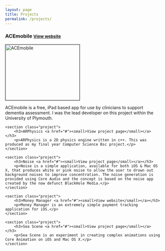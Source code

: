 ```yaml
---
layout: page
title: Projects
permalink: /projects/
---
```


<div>
    <section class="project">
        <h3>ACEmobile <a href="http://acemobile.org"><small>View website</small></a></h3>
        <img src="{{ "/images/acemobile_screenshot.jpg" | prepend: site.baseurl }}" border="1" alt="ACEmobile" width="240" height="180">
        <p>ACEmobile is a free, iPad based app for use by clinicians to support dementia assessment. I was the lead developer on this project within the University of Plymouth.</p>
    </section>
                    
    <section class="project">
        <h3>ARPhysics <a href="#"><small>View project page</small></a></h3>
        <p>ARPhysics is a 2D physics engine written in c++. This was produced as my final year Computer Science Bsc project.</p>
    </section>
    
    <section class="project">
        <h3>Noise <a href="#"><small>View project page</small></a></h3>
        <p>Noise is a simple application, available for both iOS & Mac OS X, that produces white or pink noise to allow the user to drown out background noises to improve concentration. The noise generation is provided using Core Audio and the concept is based on the noise app created by the now defunct BlackHole Media.</p>
    </section>

    <section class="project">
        <h3>Money Manager <a href="#"><small>View website</small></a></h3>
        <p>Money Manager is an extremely simple payment tracking application for iOS.</p>
    </section>

    <section class="project">
        <h3>Sea Scene <a href="#"><small>View project page</small></a></h3>
        <p>Sea Scene is an experiment in creating complex animations using Core Animation on iOS and Mac OS X.</p>
    </section>
</div>